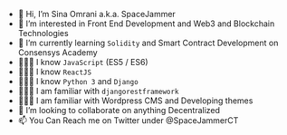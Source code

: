 - 👋 Hi, I’m Sina Omrani a.k.a. SpaceJammer
- 👀 I’m interested in Front End Development and Web3 and Blockchain Technologies
- 🌱 I’m currently learning `Solidity` and Smart Contract Development on Consensys Academy
- 👨🏻‍💻 I know `JavaScript` (ES5 / ES6)
- 👨🏻‍💻 I know `ReactJS`
- 👨🏻‍💻 I know `Python 3` and `Django`
- 👨🏻‍💻 I am familiar with `djangorestframework`
- 👨🏻‍💻 I am familiar with Wordpress CMS and Developing themes
- 💞️ I’m looking to collaborate on anything Decentralized
- 📫 You Can Reach me on Twitter under @SpaceJammerCT

<!---
sinao-dev/sinao-dev is a ✨ special ✨ repository because its `README.md` (this file) appears on your GitHub profile.
You can click the Preview link to take a look at your changes.
--->
